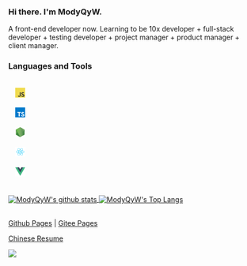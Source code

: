 <!--
**ModyQyW/ModyQyW** is a ✨ _special_ ✨ repository because its `README.md` (this file) appears on your GitHub profile.

Here are some ideas to get you started:

- 🔭 I’m currently working on ...
- 🌱 I’m currently learning ...
- 👯 I’m looking to collaborate on ...
- 🤔 I’m looking for help with ...
- 💬 Ask me about ...
- 📫 How to reach me: ...
- 😄 Pronouns: ...
- ⚡ Fun fact: ...
-->

### Hi there. I'm ModyQyW.

A front-end developer now. Learning to be 10x developer + full-stack developer + testing developer + project manager + product manager + client manager.

### Languages and Tools

<code>
  <img
    height="20"
    src="https://raw.githubusercontent.com/github/explore/80688e429a7d4ef2fca1e82350fe8e3517d3494d/topics/javascript/javascript.png"
  />
</code>
<code>
  <img
    height="20"
    src="https://raw.githubusercontent.com/github/explore/80688e429a7d4ef2fca1e82350fe8e3517d3494d/topics/typescript/typescript.png"
  />
</code>
<code>
  <img
     height="20"
     src="https://raw.githubusercontent.com/github/explore/80688e429a7d4ef2fca1e82350fe8e3517d3494d/topics/nodejs/nodejs.png"
  />
</code>
<code>
  <img
    height="20"
    src="https://raw.githubusercontent.com/github/explore/80688e429a7d4ef2fca1e82350fe8e3517d3494d/topics/react/react.png"
  />
</code>
<code>
  <img
    height="20"
    src="https://raw.githubusercontent.com/github/explore/80688e429a7d4ef2fca1e82350fe8e3517d3494d/topics/vue/vue.png"
  />
</code>

<br />

<br />

<a href="https://github.com/anuraghazra/github-readme-stats">
  <img
    height="160"
    align="center"
    alt="ModyQyW's github stats"
    title="ModyQyW's github stats"
    src="https://github-readme-stats.vercel.app/api?username=ModyQyW&count_private=true&show_icons=true"
  />
</a>
<a href="https://github.com/anuraghazra/github-readme-stats">
  <img
    height="160"
    align="center"
    alt="ModyQyW's Top Langs"
    title="ModyQyW's Top Langs"
    src="https://github-readme-stats.vercel.app/api/top-langs/?username=ModyQyW&layout=compact"
  />
</a>

<br />

<br />

[Github Pages](https://modyqyw.github.io) | [Gitee Pages](https://modyqyw.gitee.io) 

[Chinese Resume](https://modyqyw.github.io/resume/)

![](https://visitor-badge.glitch.me/badge?page_id=ModyQyW.ModyQyW)
